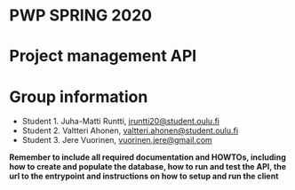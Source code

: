 # PWP SPRING 2020
# Project management API
# Group information
* Student 1. Juha-Matti Runtti, jruntti20@student.oulu.fi
* Student 2. Valtteri Ahonen, valtteri.ahonen@student.oulu.fi 
* Student 3. Jere Vuorinen, vuorinen.jere@gmail.com

__Remember to include all required documentation and HOWTOs, including how to create and populate the database, how to run and test the API, the url to the entrypoint and instructions on how to setup and run the client__


